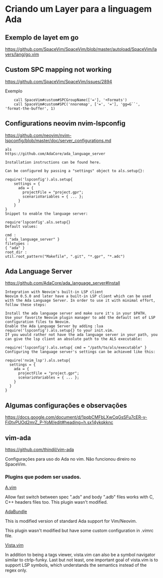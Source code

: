 # Criando um Layer para a linguagem Ada

## Exemplo de layet em go
https://github.com/SpaceVim/SpaceVim/blob/master/autoload/SpaceVim/layers/lang/go.vim

## Custom SPC mapping not working

https://github.com/SpaceVim/SpaceVim/issues/2894

Exemplo


```
    call SpaceVim#custom#SPCGroupName(['='], '+Formats')
    call SpaceVim#custom#SPC('nnoremap', ['=', '='], 'gg=G``', 'format-the-buffer', 1)

```

## Configurations neovim nvim-lspconfig

https://github.com/neovim/nvim-lspconfig/blob/master/doc/server_configurations.md

```
als
https://github.com/AdaCore/ada_language_server

Installation instructions can be found here.

Can be configured by passing a "settings" object to als.setup{}:

require('lspconfig').als.setup{
    settings = {
      ada = {
        projectFile = "project.gpr";
        scenarioVariables = { ... };
      }
    }
}
Snippet to enable the language server:

require'lspconfig'.als.setup{}
Default values:

cmd :
{ "ada_language_server" }
filetypes :
{ "ada" }
root_dir :
util.root_pattern("Makefile", ".git", "*.gpr", "*.adc")

```

## Ada Language Server

https://github.com/AdaCore/ada_language_server#Install

```
Integration with Neovim's built-in LSP client
Neovim 0.5.0 and later have a built-in LSP client which can be used with the Ada Language Server. In order to use it with minimal effort, follow these steps:

Install the ada language server and make sure it's in your $PATH.
Use your favorite Neovim plugin manager to add the default set of LSP configuration files to Neovim.
Enable the Ada Language Server by adding :lua require('lspconfig').als.setup{} to your init.vim.
If you would rather not have the ada language server in your path, you can give the lsp client an absolute path to the ALS executable:

require('lspconfig').als.setup{ cmd = "/path/to/als/executable" }
Configuring the language server's settings can be achieved like this:

require('nvim_lsp').als.setup{
  settings = {
    ada = {
      projectFile = "project.gpr";
      scenarioVariables = { ... };
    }
  }
}

```

## Algumas configurações e observações

https://docs.google.com/document/d/1pqbCMFbLXwCqGsSFu7cER-v-Fi0tvPUOd2mrZ_P-YoM/edit#heading=h.sx14ykqkknc

## vim-ada

https://github.com/thindil/vim-ada

Configurações para uso do Ada no vim. Não funcionou direiro no SpaceVim.

### Plugins que podem ser usados.

[A.vim](https://github.com/thindil/a.vim)

Allow fast switch between spec ".ads"  and body ".adb" files works with C, C++ headers files too. This plugin wasn't modified.

[AdaBundle](https://github.com/thindil/Ada-Bundle)

This is modified version of standard Ada support for Vim/Neovim. 

This plugin wasn't modified but have some custom configuration in .vimrc file.

[Vista.vim](https://github.com/liuchengxu/vista.vim)

In addition to being a tags viewer, vista.vim can also be a symbol 
navigator similar to ctrlp-funky. Last but not least, one important goal of 
vista.vim is to support LSP symbols, which understands the semantics instead of the regex only.



